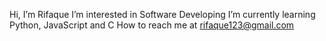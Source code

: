 Hi, I’m Rifaque
I’m interested in Software Developing
I’m currently learning Python, JavaScript and C
How to reach me at rifaque123@gmail.com
